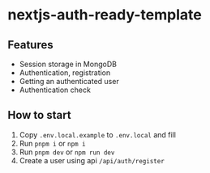 # nextjs-auth-ready-template

## Features
- Session storage in MongoDB
- Authentication, registration
- Getting an authenticated user
- Authentication check

## How to start
1. Copy `.env.local.example` to `.env.local` and fill
2. Run `pnpm i` or `npm i`
3. Run `pnpm dev` or `npm run dev`
4. Create a user using api `/api/auth/register`
